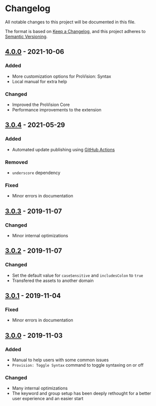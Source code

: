 <!-- markdownlint-disable MD024 -->
# Changelog

All notable changes to this project will be documented in this file.

The format is based on [Keep a Changelog](https://keepachangelog.com/en/1.0.0/),
and this project adheres to [Semantic Versioning](https://semver.org/spec/v2.0.0.html).

## [4.0.0] - 2021-10-06

### Added

- More customization options for ProVision: Syntax
- Local manual for extra help

### Changed

- Improved the ProVision Core
- Performance improvements to the extension

## [3.0.4] - 2021-05-29

### Added

- Automated update publishing using [GitHub Actions](https://github.com/Fooxly/vscode-provision-syntax/actions)

### Removed

- `underscore` dependency

### Fixed

- Minor errors in documentation

## [3.0.3] - 2019-11-07

### Changed

- Minor internal optimizations

## [3.0.2] - 2019-11-07

### Changed

- Set the default value for `caseSensitive` and `includesColon` to `true`
- Transfered the assets to another domain

## [3.0.1] - 2019-11-04

### Fixed

- Minor errors in documentation

## [3.0.0] - 2019-11-03

### Added

- Manual to help users with some common issues
- `Provision: Toggle Syntax` command to toggle syntaxing on or off

### Changed

- Many internal optimizations
- The keyword and group setup has been deeply rethought for a better user experience and an easier start

[4.0.0]: https://marketplace.visualstudio.com/_apis/public/gallery/publishers/Fooxly/vsextensions/provision-syntax/3.0.4/vspackage
[3.0.4]: https://marketplace.visualstudio.com/_apis/public/gallery/publishers/Fooxly/vsextensions/provision-syntax/3.0.4/vspackage
[3.0.3]: https://marketplace.visualstudio.com/_apis/public/gallery/publishers/Fooxly/vsextensions/provision-syntax/3.0.3/vspackage
[3.0.2]: https://marketplace.visualstudio.com/_apis/public/gallery/publishers/Fooxly/vsextensions/provision-syntax/3.0.2/vspackage
[3.0.1]: https://marketplace.visualstudio.com/_apis/public/gallery/publishers/Fooxly/vsextensions/provision-syntax/3.0.1/vspackage
[3.0.0]: https://marketplace.visualstudio.com/_apis/public/gallery/publishers/Fooxly/vsextensions/provision-syntax/3.0.0/vspackage
